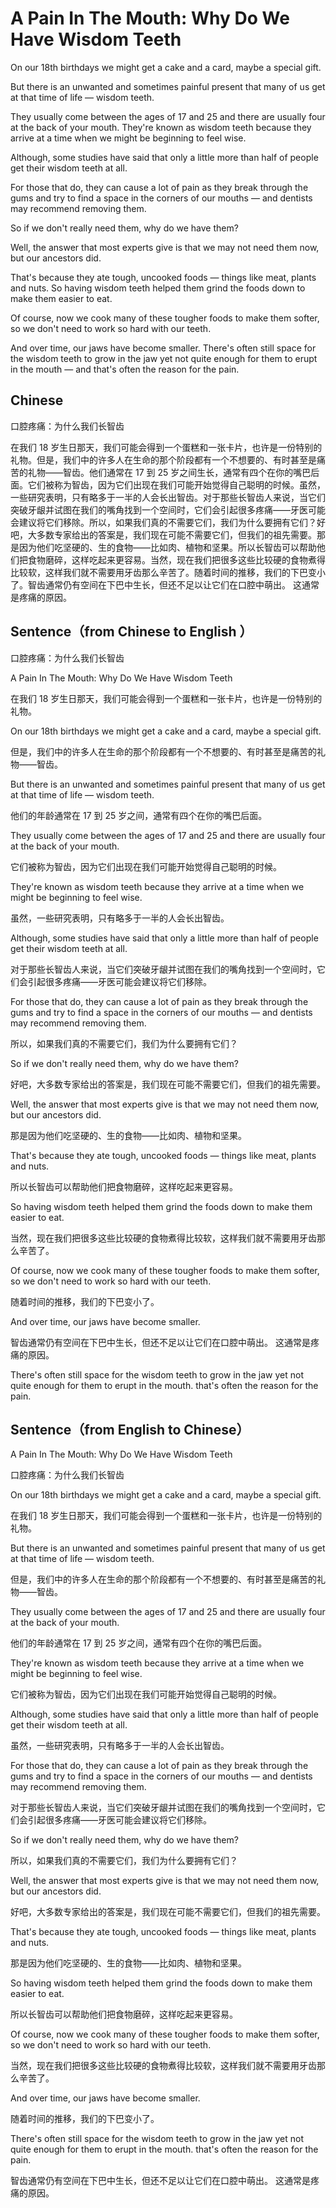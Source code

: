 # A Pain In The Mouth: Why Do We Have Wisdom Teeth

On our 18th birthdays we might get a cake and a card, maybe a special gift.

But there is an unwanted and sometimes painful present that many of us get at that time of life — wisdom teeth.

They usually come between the ages of 17 and 25 and there are usually four at the back of your mouth. They're known as wisdom teeth because they arrive at a time when we might be beginning to feel wise.

Although, some studies have said that only a little more than half of people get their wisdom teeth at all.

For those that do, they can cause a lot of pain as they break through the gums and try to find a space in the corners of our mouths — and dentists may recommend removing them.

So if we don't really need them, why do we have them?

Well, the answer that most experts give is that we may not need them now, but our ancestors did.

That's because they ate tough, uncooked foods — things like meat, plants and nuts. So having wisdom teeth helped them grind the foods down to make them easier to eat.

Of course, now we cook many of these tougher foods to make them softer, so we don't need to work so hard with our teeth.

And over time, our jaws have become smaller. There's often still space for the wisdom teeth to grow in the jaw yet not quite enough for them to erupt in the mouth — and that's often the reason for the pain.



## Chinese

口腔疼痛：为什么我们长智齿

在我们 18 岁生日那天，我们可能会得到一个蛋糕和一张卡片，也许是一份特别的礼物。但是，我们中的许多人在生命的那个阶段都有一个不想要的、有时甚至是痛苦的礼物——智齿。他们通常在 17 到 25 岁之间生长，通常有四个在你的嘴巴后面。它们被称为智齿，因为它们出现在我们可能开始觉得自己聪明的时候。虽然，一些研究表明，只有略多于一半的人会长出智齿。对于那些长智齿人来说，当它们突破牙龈并试图在我们的嘴角找到一个空间时，它们会引起很多疼痛——牙医可能会建议将它们移除。所以，如果我们真的不需要它们，我们为什么要拥有它们？好吧，大多数专家给出的答案是，我们现在可能不需要它们，但我们的祖先需要。那是因为他们吃坚硬的、生的食物——比如肉、植物和坚果。所以长智齿可以帮助他们把食物磨碎，这样吃起来更容易。当然，现在我们把很多这些比较硬的食物煮得比较软，这样我们就不需要用牙齿那么辛苦了。随着时间的推移，我们的下巴变小了。智齿通常仍有空间在下巴中生长，但还不足以让它们在口腔中萌出。 这通常是疼痛的原因。



## Sentence（from Chinese to English ）

口腔疼痛：为什么我们长智齿

A Pain In The Mouth: Why Do We Have Wisdom Teeth

在我们 18 岁生日那天，我们可能会得到一个蛋糕和一张卡片，也许是一份特别的礼物。

On our 18th birthdays we might get a cake and a card, maybe a special gift.

但是，我们中的许多人在生命的那个阶段都有一个不想要的、有时甚至是痛苦的礼物——智齿。

But there is an unwanted and sometimes painful present that many of us get at that time of life — wisdom teeth.

他们的年龄通常在 17 到 25 岁之间，通常有四个在你的嘴巴后面。

They usually come between the ages of 17 and 25 and there are usually four at the back of your mouth. 

它们被称为智齿，因为它们出现在我们可能开始觉得自己聪明的时候。

They're known as wisdom teeth because they arrive at a time when we might be beginning to feel wise.

虽然，一些研究表明，只有略多于一半的人会长出智齿。

Although, some studies have said that only a little more than half of people get their wisdom teeth at all.

对于那些长智齿人来说，当它们突破牙龈并试图在我们的嘴角找到一个空间时，它们会引起很多疼痛——牙医可能会建议将它们移除。

For those that do, they can cause a lot of pain as they break through the gums and try to find a space in the corners of our mouths — and dentists may recommend removing them.

所以，如果我们真的不需要它们，我们为什么要拥有它们？

So if we don't really need them, why do we have them?

好吧，大多数专家给出的答案是，我们现在可能不需要它们，但我们的祖先需要。

Well, the answer that most experts give is that we may not need them now, but our ancestors did.

那是因为他们吃坚硬的、生的食物——比如肉、植物和坚果。

That's because they ate tough, uncooked foods — things like meat, plants and nuts. 

所以长智齿可以帮助他们把食物磨碎，这样吃起来更容易。

So having wisdom teeth helped them grind the foods down to make them easier to eat.

当然，现在我们把很多这些比较硬的食物煮得比较软，这样我们就不需要用牙齿那么辛苦了。

Of course, now we cook many of these tougher foods to make them softer, so we don't need to work so hard with our teeth.

随着时间的推移，我们的下巴变小了。

And over time, our jaws have become smaller. 

智齿通常仍有空间在下巴中生长，但还不足以让它们在口腔中萌出。 这通常是疼痛的原因。

There's often still space for the wisdom teeth to grow in the jaw yet not quite enough for them to erupt in the mouth. that's often the reason for the pain.



## Sentence（from English to Chinese）

A Pain In The Mouth: Why Do We Have Wisdom Teeth

口腔疼痛：为什么我们长智齿

On our 18th birthdays we might get a cake and a card, maybe a special gift.

在我们 18 岁生日那天，我们可能会得到一个蛋糕和一张卡片，也许是一份特别的礼物。

But there is an unwanted and sometimes painful present that many of us get at that time of life — wisdom teeth.

但是，我们中的许多人在生命的那个阶段都有一个不想要的、有时甚至是痛苦的礼物——智齿。

They usually come between the ages of 17 and 25 and there are usually four at the back of your mouth. 

他们的年龄通常在 17 到 25 岁之间，通常有四个在你的嘴巴后面。

They're known as wisdom teeth because they arrive at a time when we might be beginning to feel wise.

它们被称为智齿，因为它们出现在我们可能开始觉得自己聪明的时候。

Although, some studies have said that only a little more than half of people get their wisdom teeth at all.

虽然，一些研究表明，只有略多于一半的人会长出智齿。

For those that do, they can cause a lot of pain as they break through the gums and try to find a space in the corners of our mouths — and dentists may recommend removing them.

对于那些长智齿人来说，当它们突破牙龈并试图在我们的嘴角找到一个空间时，它们会引起很多疼痛——牙医可能会建议将它们移除。

So if we don't really need them, why do we have them?

所以，如果我们真的不需要它们，我们为什么要拥有它们？

Well, the answer that most experts give is that we may not need them now, but our ancestors did.

好吧，大多数专家给出的答案是，我们现在可能不需要它们，但我们的祖先需要。

That's because they ate tough, uncooked foods — things like meat, plants and nuts. 

那是因为他们吃坚硬的、生的食物——比如肉、植物和坚果。

So having wisdom teeth helped them grind the foods down to make them easier to eat.

所以长智齿可以帮助他们把食物磨碎，这样吃起来更容易。

Of course, now we cook many of these tougher foods to make them softer, so we don't need to work so hard with our teeth.

当然，现在我们把很多这些比较硬的食物煮得比较软，这样我们就不需要用牙齿那么辛苦了。

And over time, our jaws have become smaller. 

随着时间的推移，我们的下巴变小了。

There's often still space for the wisdom teeth to grow in the jaw yet not quite enough for them to erupt in the mouth. that's often the reason for the pain.

智齿通常仍有空间在下巴中生长，但还不足以让它们在口腔中萌出。 这通常是疼痛的原因。
